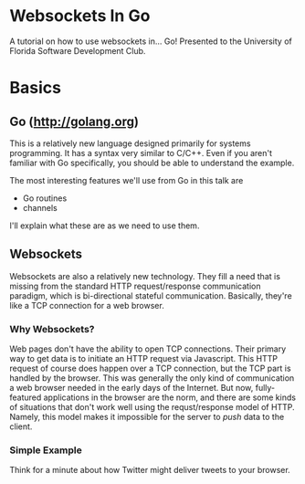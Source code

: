 # Websockets In Go
A tutorial on how to use websockets in... Go! Presented to the University of Florida Software Development Club.

# Basics
## Go (http://golang.org)
This is a relatively new language designed primarily for systems programming. It has a syntax very similar to C/C++. Even if you aren't familiar with Go specifically, you should be able to understand the example.

The most interesting features we'll use from Go in this talk are
* Go routines
* channels

I'll explain what these are as we need to use them.

## Websockets
Websockets are also a relatively new technology. They fill a need that is missing from the standard HTTP request/response communication paradigm, which is bi-directional stateful communication. Basically, they're like a TCP connection for a web browser.

### Why Websockets?
Web pages don't have the ability to open TCP connections. Their primary way to get data is to initiate an HTTP request via Javascript. This HTTP request of course does happen over a TCP connection, but the TCP part is handled by the browser. This was generally the only kind of communication a web browser needed in the early days of the Internet. But now, fully-featured applications in the browser are the norm, and there are some kinds of situations that don't work well using the requst/response model of HTTP. Namely, this model makes it impossible for the server to *push* data to the client.

### Simple Example
Think for a minute about how Twitter might deliver tweets to your browser.
